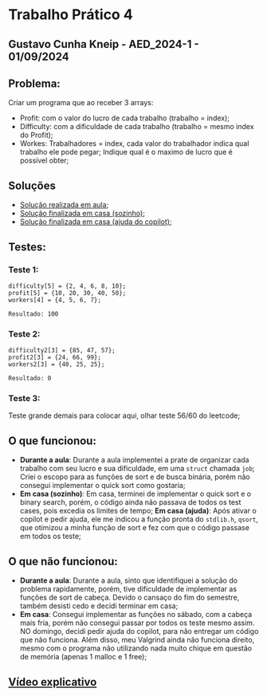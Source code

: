# Trabalho Prático 4
## Gustavo Cunha Kneip - AED_2024-1 - 01/09/2024
## Problema:
Criar um programa que ao receber 3 arrays:
  - Profit: com o valor do lucro de cada trabalho (trabalho = index);
  - Difficulty: com a dificuldade de cada trabalho (trabalho = mesmo index do Profit);
  - Workes: Trabalhadores = index, cada valor do trabalhador indica qual trabalho ele pode pegar;
Indique qual é o maximo de lucro que é possível obter;
## Soluções
- [Solução realizada em aula](./FeitoEmAula.c);
- [Solução finalizada em casa (sozinho)](./FeitoEmCasa-sozinho.c);
- [Solução finalizada em casa (ajuda do copilot)](./FeitoEmCasa-ajuda.c);
## Testes:
### Teste 1:
    difficulty[5] = {2, 4, 6, 8, 10};
    profit[5] = {10, 20, 30, 40, 50};
    workers[4] = {4, 5, 6, 7};

    Resultado: 100
### Teste 2:
    difficulty2[3] = {85, 47, 57};
    profit2[3] = {24, 66, 99};
    workers2[3] = {40, 25, 25};

    Resultado: 0

### Teste 3:
  Teste grande demais para colocar aqui, olhar teste 56/60 do leetcode;
## O que funcionou:
- **Durante a aula**: Durante a aula implementei a prate de organizar cada trabalho com seu lucro e sua dificuldade, em uma `struct` chamada `job`; Criei o escopo para as funções de sort e de busca binária, porém não consegui implementar o quick sort como gostaria;
- **Em casa (sozinho)**: Em casa, terminei de implementar o quick sort e o binary search, porém, o código ainda não passava de todos os test cases, pois excedia os limites de tempo;
  **Em casa (ajuda)**: Após ativar o copilot e pedir ajuda, ele me indicou a função pronta do `stdlib.h`, `qsort`, que otimizou a minha função de sort e fez com que o código passase em todos os teste;
## O que não funcionou:
- **Durante a aula**: Durante a aula, sinto que identifiquei a solução do problema rapidamente, porém, tive dificuldade de implementar as funções de sort de cabeça. Devido o cansaço do fim do semestre, também desisti cedo e decidi terminar em casa;
- **Em casa**: Consegui implementar as funções no sábado, com a cabeça mais fria, porém não consegui passar por todos os teste mesmo assim. NO domingo, decidi pedir ajuda do copilot, para não entregar um código que não funciona. Além disso, meu Valgrind ainda não funciona direito, mesmo com o programa não utilizando nada muito chique em questão de memória (apenas 1 malloc e 1 free);
## [Vídeo explicativo](https://youtu.be/2ivdoDXYhhU)

